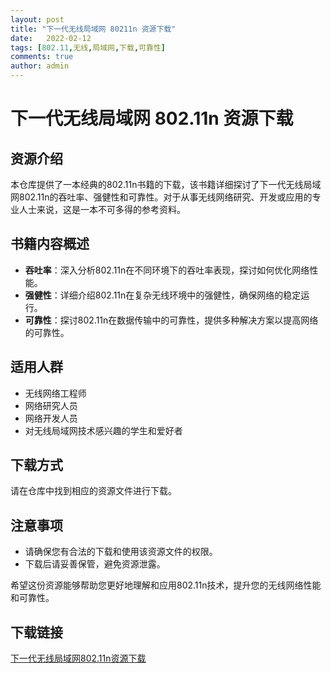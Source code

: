 ```yaml
---
layout: post
title: "下一代无线局域网 80211n 资源下载"
date:   2022-02-12
tags: [802.11,无线,局域网,下载,可靠性]
comments: true
author: admin
---
```

# 下一代无线局域网 802.11n 资源下载

## 资源介绍

本仓库提供了一本经典的802.11n书籍的下载，该书籍详细探讨了下一代无线局域网802.11n的吞吐率、强健性和可靠性。对于从事无线网络研究、开发或应用的专业人士来说，这是一本不可多得的参考资料。

## 书籍内容概述

- **吞吐率**：深入分析802.11n在不同环境下的吞吐率表现，探讨如何优化网络性能。
- **强健性**：详细介绍802.11n在复杂无线环境中的强健性，确保网络的稳定运行。
- **可靠性**：探讨802.11n在数据传输中的可靠性，提供多种解决方案以提高网络的可靠性。

## 适用人群

- 无线网络工程师
- 网络研究人员
- 网络开发人员
- 对无线局域网技术感兴趣的学生和爱好者

## 下载方式

请在仓库中找到相应的资源文件进行下载。

## 注意事项

- 请确保您有合法的下载和使用该资源文件的权限。
- 下载后请妥善保管，避免资源泄露。

希望这份资源能够帮助您更好地理解和应用802.11n技术，提升您的无线网络性能和可靠性。

## 下载链接

[下一代无线局域网802.11n资源下载](https://pan.quark.cn/s/07011b1179e6)